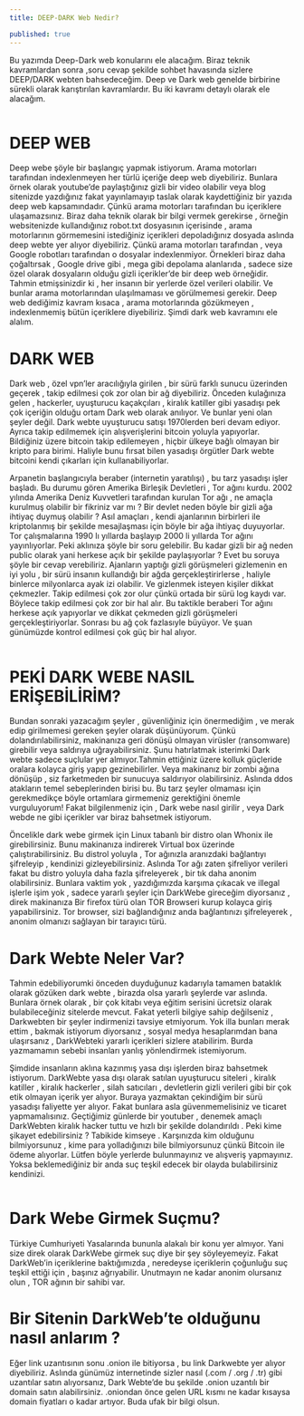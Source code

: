 ```yaml
---
title: DEEP-DARK Web Nedir?

published: true
---
```

<p>Bu yazımda Deep-Dark web konularını ele alacağım. Biraz teknik kavramlardan sonra ,soru cevap şekilde sohbet havasında sizlere DEEP/DARK webten bahsedeceğim. Deep ve Dark web genelde birbirine sürekli olarak karıştırılan kavramlardır. Bu iki kavramı detaylı olarak ele alacağım.</p>

<img src="https://miro.medium.com/max/700/1*YzoBEDzx91x8GrBrE5mVxQ.jpeg" alt="">

# [](#header-1)DEEP WEB

<p>Deep webe şöyle bir başlangıç yapmak istiyorum. Arama motorları tarafından indexlenmeyen her türlü içeriğe deep web diyebiliriz. Bunlara örnek olarak youtube’de paylaştığınız gizli bir video olabilir veya blog sitenizde yazdığınız fakat yayınlamayıp taslak olarak kaydettiğiniz bir yazıda deep web kapsamındadır. Çünkü arama motorları tarafından bu içeriklere ulaşamazsınız. Biraz daha teknik olarak bir bilgi vermek gerekirse , örneğin websitenizde kullandığınız robot.txt dosyasının içerisinde , arama motorlarının görmemesini istediğiniz içerikleri depoladığınız dosyada aslında deep webte yer alıyor diyebiliriz. Çünkü arama motorları tarafından , veya Google robotları tarafından o dosyalar indexlenmiyor. Örnekleri biraz daha çoğaltırsak , Google drive gibi , mega gibi depolama alanlarıda , sadece size özel olarak dosyaların olduğu gizli içerikler’de bir deep web örneğidir. Tahmin etmişsinizdir ki , her insanın bir yerlerde özel verileri olabilir. Ve bunlar arama motorlarından ulaşılmaması ve görülmemesi gerekir. Deep web dediğimiz kavram kısaca , arama motorlarında gözükmeyen , indexlenmemiş bütün içeriklere diyebiliriz. Şimdi dark web kavramını ele alalım. </p>

# [](#header-2)DARK WEB

<p>Dark web , özel vpn’ler aracılığıyla girilen , bir sürü farklı sunucu üzerinden geçerek , takip edilmesi çok zor olan bir ağ diyebiliriz. Önceden kulağınıza gelen , hackerler, uyuşturucu kaçakçıları , kiralık katiller gibi yasadışı pek çok içeriğin olduğu ortam Dark web olarak anılıyor. Ve bunlar yeni olan şeyler değil. Dark webte uyuşturucu satışı 1970lerden beri devam ediyor. Ayrıca takip edilmemek için alışverişlerini bitcoin yoluyla yapıyorlar. Bildiğiniz üzere bitcoin takip edilemeyen , hiçbir ülkeye bağlı olmayan bir kripto para birimi. Haliyle bunu fırsat bilen yasadışı örgütler Dark webte bitcoini kendi çıkarları için kullanabiliyorlar.</p>
<p>Arpanetin başlangıcıyla beraber (internetin yaratılışı) , bu tarz yasadışı işler başladı. Bu durumu gören Amerika Birleşik Devletleri , Tor ağını kurdu. 2002 yılında Amerika Deniz Kuvvetleri tarafından kurulan Tor ağı , ne amaçla kurulmuş olabilir bir fikriniz var mı ? Bir devlet neden böyle bir gizli ağa ihtiyaç duymuş olabilir ? Asıl amaçları , kendi ajanlarının birbirleri ile kriptolanmış bir şekilde mesajlaşması için böyle bir ağa ihtiyaç duyuyorlar. Tor çalışmalarına 1990 lı yıllarda başlayıp 2000 li yıllarda Tor ağını yayınlıyorlar. Peki aklınıza şöyle bir soru gelebilir. Bu kadar gizli bir ağ neden public olarak yani herkese açık bir şekilde paylaşıyorlar ? Evet bu soruya şöyle bir cevap verebiliriz. Ajanların yaptığı gizli görüşmeleri gizlemenin en iyi yolu , bir sürü insanın kullandığı bir ağda gerçekleştirirlerse , haliyle binlerce milyonlarca ayak izi olabilir. Ve gizlenmek isteyen kişiler dikkat çekmezler. Takip edilmesi çok zor olur çünkü ortada bir sürü log kaydı var. Böylece takip edilmesi çok zor bir hal alır. Bu taktikle beraberi Tor ağını herkese açık yapıyorlar ve dikkat çekmeden gizli görüşmeleri gerçekleştiriyorlar. Sonrası bu ağ çok fazlasıyle büyüyor. Ve şuan günümüzde kontrol edilmesi çok güç bir hal alıyor.</p>
<img src="https://miro.medium.com/max/700/1*R07wUVIW4gMrajgGcWTijA.jpeg" alt="">

# [](#header-3)PEKİ DARK WEBE NASIL ERİŞEBİLİRİM?
 <p>Bundan sonraki yazacağım şeyler , güvenliğiniz için önermediğim , ve merak edip girilmemesi gereken şeyler olarak düşünüyorum. Çünkü dolandırılabilirsiniz, makinanıza geri dönüşü olmayan virüsler (ransomware) girebilir veya saldırıya uğrayabilirsiniz. Şunu hatırlatmak isterimki Dark webte sadece suçlular yer almıyor.Tahmin ettiğiniz üzere kolluk güçleride oralara kolayca giriş yapıp gezinebilirler. Veya makinanız bir zombi ağına dönüşüp , siz farketmeden bir sunucuya saldırıyor olabilirsiniz. Aslında ddos atakların temel sebeplerinden birisi bu. Bu tarz şeyler olmaması için gerekmedikçe böyle ortamlara girmemeniz gerektiğini önemle vurguluyorum! Fakat bilgilenmeniz için , Dark webe nasıl girilir , veya Dark webde ne gibi içerikler var biraz bahsetmek istiyorum. </p>
<p>Öncelikle dark webe girmek için Linux tabanlı bir distro olan Whonix ile girebilirsiniz. Bunu makinanıza indirerek Virtual box üzerinde çalıştırabilirsiniz. Bu distrol yoluyla , Tor ağınızla aranızdaki bağlantıyı şifreleyip , kendinizi gizleyebilirsiniz. Aslında Tor ağı zaten şifreliyor verileri fakat bu distro yoluyla daha fazla şifreleyerek , bir tık daha anonim olabilirsiniz. Bunlara vaktim yok , yazdığımızda karşıma çıkacak ve illegal işlerle işim yok , sadece yararlı şeyler için DarkWebe gireceğim diyorsanız , direk makinanıza Bir firefox türü olan TOR Browseri kurup kolayca giriş yapabilirsiniz. Tor browser, sizi bağlandığınız anda bağlantınızı şifreleyerek , anonim olmanızı sağlayan bir tarayıcı türü.</p>

# [](#header-4)Dark Webte Neler Var?
<p> Tahmin edebiliyorumki önceden duyduğunuz kadarıyla tamamen bataklık olarak gözüken dark webte , birazda olsa yararlı şeylerde var aslında. Bunlara örnek olarak , bir çok kitabı veya eğitim serisini ücretsiz olarak bulabileceğiniz sitelerde mevcut. Fakat yeterli bilgiye sahip değilseniz , Darkwebten bir şeyler indirmenizi tavsiye etmiyorum. Yok illa bunları merak ettim , bakmak istiyorum diyorsanız , sosyal medya hesaplarımdan bana ulaşırsanız , DarkWebteki yararlı içerikleri sizlere atabilirim. Burda yazmamamın sebebi insanları yanlış yönlendirmek istemiyorum.</p>
<p>Şimdide insanların aklına kazınmış yasa dışı işlerden biraz bahsetmek istiyorum. DarkWebte yasa dışı olarak satılan uyuşturucu siteleri , kiralık katiller , kiralık hackerler , silah satıcıları , devletlerin gizli verileri gibi bir çok etik olmayan içerik yer alıyor. Buraya yazmaktan çekindiğim bir sürü yasadışı faliyette yer alıyor. Fakat bunlara asla güvenmemelisiniz ve ticaret yapmamalısınız. Geçtiğimiz günlerde bir youtuber , denemek amaçlı DarkWebten kiralık hacker tuttu ve hızlı bir şekilde dolandırıldı . Peki kime şikayet edebilirsiniz ? Tabikide kimseye . Karşınızda kim olduğunu bilmiyorsunuz , kime para yolladığınızı bile bilmiyorsunuz çünkü Bitcoin ile ödeme alıyorlar. Lütfen böyle yerlerde bulunmayınız ve alışveriş yapmayınız. Yoksa beklemediğiniz bir anda suç teşkil edecek bir olayda bulabilirsiniz kendinizi.</p>
<img src="https://miro.medium.com/max/700/1*MVMKBqNEKdauLj_e_owMMw.png" alt="">

# [](#header-5)Dark Webe Girmek Suçmu?
<p>Türkiye Cumhuriyeti Yasalarında bununla alakalı bir konu yer almıyor. Yani size direk olarak DarkWebe girmek suç diye bir şey söyleyemeyiz. Fakat DarkWeb’in içeriklerine baktığımızda , neredeyse içeriklerin çoğunluğu suç teşkil ettiği için , başınız ağrıyabilir. Unutmayın ne kadar anonim olursanız olun , TOR ağının bir sahibi var.</p>

# [](#header-6)Bir Sitenin DarkWeb’te olduğunu nasıl anlarım ?
<p>Eğer link uzantısının sonu .onion ile bitiyorsa , bu link Darkwebte yer alıyor diyebiliriz. Aslında günümüz internetinde sizler nasıl (.com / .org / .tr) gibi uzantılar satın alıyorsanız, Dark Webte’de bu şekilde .onion uzantılı bir domain satın alabilirsiniz. .oniondan önce gelen URL kısmı ne kadar kısaysa domain fiyatları o kadar artıyor. Buda ufak bir bilgi olsun.</p>